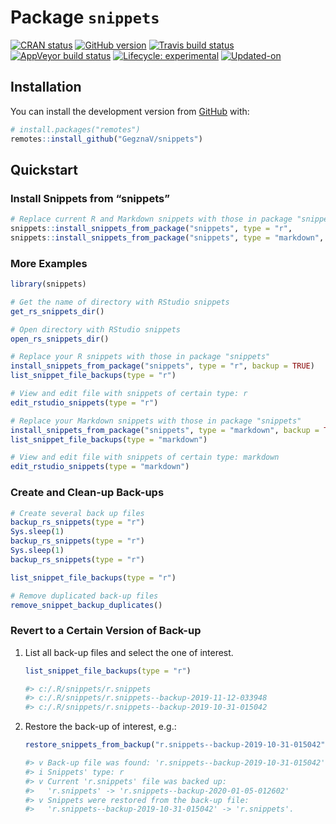 
<!-- README.md is generated from README.Rmd. Please edit that file -->

# Package `snippets`

<!-- badges: start -->

[![CRAN
status](https://www.r-pkg.org/badges/version/snippets)](https://CRAN.R-project.org/package=snippets)
[![GitHub
version](https://img.shields.io/badge/GitHub-v0.0.1-brightgreen.svg)](https://github.com/GegznaV/snippets)
[![Travis build
status](https://travis-ci.com/GegznaV/snippets.svg?branch=master)](https://travis-ci.com/GegznaV/snippets)
[![AppVeyor build
status](https://ci.appveyor.com/api/projects/status/github/GegznaV/snippets?branch=master&svg=true)](https://ci.appveyor.com/project/GegznaV/snippets)
[![Lifecycle:
experimental](https://img.shields.io/badge/lifecycle-experimental-orange.svg)](https://www.tidyverse.org/lifecycle/#experimental)
[![Updated-on](https://img.shields.io/badge/Updated%20on-2020--01--29-yellowgreen.svg)]()
<!-- [![Codecov test coverage](https://codecov.io/gh/GegznaV/snippets/branch/master/graph/badge.svg)](https://codecov.io/gh/GegznaV/snippets?branch=master) -->
<!-- badges: end -->

## Installation

<!-- You can install the released version of snippets from [CRAN](https://CRAN.R-project.org) with: -->

<!-- ``` r -->

<!-- install.packages("snippets") -->

<!-- ``` -->

You can install the development version from
[GitHub](https://github.com/) with:

``` r
# install.packages("remotes")
remotes::install_github("GegznaV/snippets")
```

## Quickstart

### Install Snippets from “snippets”

``` r
# Replace current R and Markdown snippets with those in package "snippets"
snippets::install_snippets_from_package("snippets", type = "r",        backup = TRUE)
snippets::install_snippets_from_package("snippets", type = "markdown", backup = TRUE)
```

### More Examples

``` r
library(snippets)
```

``` r
# Get the name of directory with RStudio snippets
get_rs_snippets_dir()
```

``` r
# Open directory with RStudio snippets
open_rs_snippets_dir()
```

``` r
# Replace your R snippets with those in package "snippets"
install_snippets_from_package("snippets", type = "r", backup = TRUE)
list_snippet_file_backups(type = "r")
```

``` r
# View and edit file with snippets of certain type: r
edit_rstudio_snippets(type = "r")
```

``` r
# Replace your Markdown snippets with those in package "snippets"
install_snippets_from_package("snippets", type = "markdown", backup = TRUE)
list_snippet_file_backups(type = "markdown")
```

``` r
# View and edit file with snippets of certain type: markdown
edit_rstudio_snippets(type = "markdown")
```

### Create and Clean-up Back-ups

``` r
# Create several back up files
backup_rs_snippets(type = "r")
Sys.sleep(1)
backup_rs_snippets(type = "r")
Sys.sleep(1)
backup_rs_snippets(type = "r")
```

``` r
list_snippet_file_backups(type = "r")
```

``` r
# Remove duplicated back-up files
remove_snippet_backup_duplicates()
```

### Revert to a Certain Version of Back-up

1.  List all back-up files and select the one of interest.
    
    ``` r
    list_snippet_file_backups(type = "r")
    ```
    
    ``` r
    #> c:/.R/snippets/r.snippets
    #> c:/.R/snippets/r.snippets--backup-2019-11-12-033948
    #> c:/.R/snippets/r.snippets--backup-2019-10-31-015042
    ```

2.  Restore the back-up of interest, e.g.:
    
    ``` r
    restore_snippets_from_backup("r.snippets--backup-2019-10-31-015042")
    ```
    
    ``` r
    #> v Back-up file was found: 'r.snippets--backup-2019-10-31-015042'
    #> i Snippets' type: r
    #> v Current 'r.snippets' file was backed up: 
    #>   'r.snippets' -> 'r.snippets--backup-2020-01-05-012602'
    #> v Snippets were restored from the back-up file:
    #>   'r.snippets--backup-2019-10-31-015042' -> 'r.snippets'.
    ```
